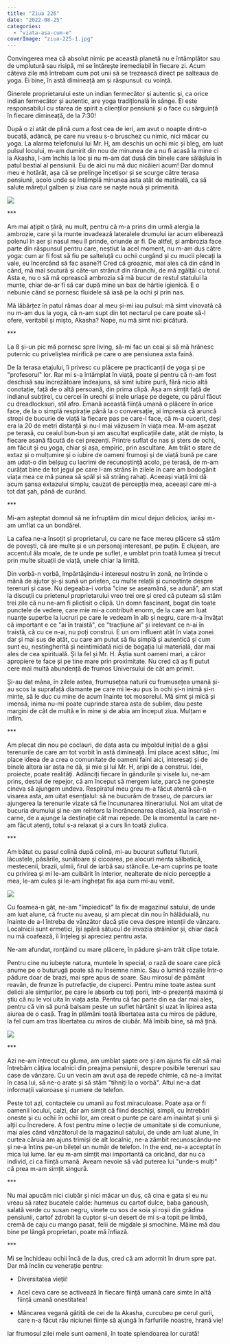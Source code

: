 ```yaml
---
title: "Ziua 226"
date: "2022-08-25"
categories: 
  - "viata-asa-cum-e"
coverImage: "ziua-225-1.jpg"
---
```


Convingerea mea că absolut nimic pe această planetă nu e întâmplător sau de umplutură sau risipă, mi se întărește iremediabil în fiecare zi. Acum câteva zile mă întrebam cum pot unii să se trezească direct pe salteaua de yoga. Ei bine, în astă dimineață am și răspunsul: cu voință. 

Ginerele proprietarului este un indian fermecător și autentic și, ca orice indian fermecător și autentic, are yoga tradițională în sânge. El este responsabilul cu starea de spirit a clienților pensiunii și o face cu sârguință în fiecare dimineață, de la 7:30!

După o zi atât de plină cum a fost cea de ieri, am avut o noapte dintr-o bucată, adâncă, pe care nu vreau s-o bruschez cu nimic, nici măcar cu yoga. La alarma telefonului lui Mr. H, am deschis un ochi mic și bleg, am luat pulsul locului, m-am dumirit din nou de minunea de a nu fi acasă la mine ci la Akasha, l-am închis la loc și nu m-am dat dusă din binele care sălășluia în patul bestial al pensiunii. Eu de aici nu mă duc nicăieri acum! Dar domnul meu e hotărât, așa că se prelinge încetișor și se scurge către terasa pensiunii, acolo unde se întâmplă minunea asta atât de matinală, ca să salute mărețul galben și ziua care se naște nouă și primenită.

![](images/yoga-1024x576.jpeg)

\*\*\*

Am mai ațipit o țâră, nu mult, pentru că m-a prins din urmă alergia la ambrozie, care și la munte invadează lateralele drumului iar acum eliberează polenul în aer și nasul meu îl prinde, oriunde ar fi. De altfel, și ambrozia face parte din răspunsul pentru care, neștiut la acel moment, nu m-am dus către yoga: cum ar fi fost să fiu pe salteluță cu ochii curgând și cu mucii plecați la vale, eu încercând să fac asane?! Cred că groaznic, mai ales că din când în când, mă mai scutură și câte-un strănut din rărunchi, de mă zgâlțâi cu totul. Asta e, nu o să mă oprească ambrozia să mă bucur de restul statului la munte, chiar de-ar fi să car după mine un bax de hârtie igienică. E o nebunie când se pornesc fluidele să iasă pe la ochi și prin nas.

Mă lăbărțez în patul rămas doar al meu și-mi iau pulsul: mă simt vinovată că nu m-am dus la yoga, că n-am supt din tot nectarul pe care poate să-l ofere, veritabil și mișto, Akasha? Nope, nu mă simt nici picătură. 

\*\*\*

La 8 și-un pic mă pornesc spre living, să-mi fac un ceai și să mă hrănesc puternic cu priveliștea mirifică pe care o are pensiunea asta faină.

De la terasa etajului, îi privesc cu plăcere pe practicanții de yoga și pe "profesorul" lor. Rar mi s-a întâmplat în viață, poate și pentru că n-am fost deschisă sau încrezătoare îndeajuns, să simt iubire pură, fără nicio altă conotație, față de o altă persoană, din prima clipă. Așa am simțit față de indianul subțirel, cu cercei în urechi și inele uriașe pe degete, cu părul făcut cu dreadlocksuri, stil afro. Emană această ființă umană o plăcere în orice face, de la o simplă respirație până la o conversație, ai impresia că aruncă stropi de bucurie de viață la fiecare pas pe care-l face, că m-a cucerit, deși era la 20 de metri distanță și nu-l mai văzusem în viața mea. M-am așezat pe terasă, cu ceaiul bun-bun și am ascultat explicațiile date, atât de mișto, la fiecare asană făcută de cei prezenți. Printre suflat de nas și șters de ochi, am făcut și eu yoga, chiar și așa, empiric, prin ascultare. Am trăit o stare de extaz și o mulțumire și o iubire de oameni frumoși și de viață bună pe care am udat-o din belșug cu lacrimi de recunoștință acolo, pe terasă, de m-am curățat bine de tot jegul pe care l-am strâns în zilele în care am bodogănit viața mea ce mă punea să spăl și să strâng rahați. Aceeași viață îmi dă acum șansa extazului simplu, cauzat de percepția mea, aceeași care mi-a tot dat șah, până de curând.  

\*\*\*

Mi-am așteptat domnul să ne înfruptăm din micul dejun delicios, iarăși m-am umflat ca un bondărel. 

La cafea ne-a însoțit și proprietarul, cu care ne face mereu plăcere să stăm de povești, că are multe și e un personaj interesant, pe puțin. E clujean, are accentul ăla moale, de te unde pe suflet, e umblat prin toată lumea și trecut prin multe situații de viață, unele chiar la limită. 

Din vorbă-n vorbă, împărtășindu-i interesul nostru în zonă, ne întinde o mână de ajutor și-și sună un prieten, cu multe relații și cunoștințe despre terenuri și case. Nu degeaba-i vorba "cine se aseamănă, se adună", am stat la discuții cu prietenul proprietarului vreo trei ore și cred că puteam să stăm trei zile că nu ne-am fi plictisit o clipă. Un domn fascinant, bogat din toate punctele de vedere, care mie mi-a contribuit enorm, de la care am luat nuanțe superbe la lucruri pe care le vedeam în alb și negru, care m-a învățat că important e ce "ai în traistă", ce "tracțiune ai" și irelevant ce n-ai în traistă, că cu ce n-ai, nu poți construi. E un om influent atât în viața zonei dar și mai sus de atât, cu care am putut să fiu simplă și autentică și cum sunt eu, nestingherită și neintimidată nici de bogația lui materială, dar mai ales de cea spirituală. Și la fel și Mr. H. Ăștia sunt oameni mari, a căror apropiere te face și pe tine mare prin proximitate. Nu cred că aș fi putut cere mai multă abundență de frumos Universului de cât am primit. 

Și-au dat mâna, în zilele astea, frumusețea naturii cu frumusețea umană și-au scos la suprafață diamante pe care mi le-au pus în ochi și-n inimă și-n minte, să le duc cu mine de acum înainte tot mosorelul. Mă simt și mică și imensă, inima nu-mi poate cuprinde starea asta de sublim, dau peste margini de cât de multă e în mine și de abia am început ziua. Mulțam e infim.

\*\*\*

Am plecat din nou pe coclauri, de data asta cu imboldul inițial de a găsi terenurile de care am tot vorbit în astă dimineață. Îmi place acest sătuc, îmi place ideea de a crea o comunitate de oameni faini aici, interesați și de binele altora iar asta ne dă, și mie și lui Mr. H, aripi de a construi. Idei, proiecte, poate realități. Adânciți fiecare în gândurile și visele lui, ne-am prins, destul de repejor, că am început să mergem iute, parcă ne gonește cineva să ajungem undeva. Respiratul meu greu m-a făcut atentă că-n visarea asta, am uitat esențialul: să ne bucurăm de traseu, de parcurs iar ajungerea la terenurile vizate să fie încununarea itinerariului. Noi am uitat de bucuria drumului și ne-am reîntors la încrâncenarea clasică, aia înscrisă-n carne, de a ajunge la destinație cât mai repede. De la momentul la care ne-am făcut atenți, totul s-a relaxat și a curs lin toată ziulica. 

\*\*\*

Am bătut cu pasul colină după colină, mi-au bucurat sufletul fluturii, lăcustele, păsările, sunătoare și cicoarea, pe alocuri menta sălbatică, mestecenii, brazii, ulmii, firul de iarbă sau stâncile. Le-am cuprins pe toate cu privirea și mi le-am cuibărit în interior, nealterate de nicio percepție a mea, le-am cules și le-am înghețat fix așa cum mi-au venit. 

![](images/view-2-1024x576.jpeg)

Cu foamea-n gât, ne-am "împiedicat" la fix de magazinul satului, de unde am luat alune, că fructe nu aveau, și am plecat din nou în hălăduială, nu înainte de a-l întreba de vânzător dacă știe ceva despre intenții de vânzare. Localnicii sunt ermetici, își apără sătucul de invazia străinilor și, chiar dacă nu mă coafează, îi înțeleg și apreciez pentru asta. 

Ne-am afundat, ronțăind cu mare plăcere, în pădure și-am trăit clipe totale.

Pentru cine nu iubește natura, muntele în special, o rază de soare care pică anume pe o buturugă poate să nu însemne nimic. Sau o lumină rozalie într-o pădure doar de brazi, mai spre apus de soare. Sau mirosul de pământ reavăn, de frunze în putrefacție, de ciuperci. Pentru mine toate astea sunt delicii ale simțurilor, pe care le absorb cu toți porii, într-o prezență maximă și știu că nu le voi uita în viața asta. Pentru că fac parte din ea dar mai ales, pentru că vin să pună balsam peste un suflet hărtănit și uzat în lipirea asta aiurea de o casă. Trag în plămâni toată libertatea asta cu miros de pădure, la fel cum am tras libertatea cu miros de ciubăr. Mă îmbib bine, să mă țină.

![](images/padure.jpeg)

\*\*\*

Azi ne-am întrecut cu gluma, am umblat șapte ore și am ajuns fix cât să mai întrebăm câțiva localnici din preajma pensiunii, despre posibile terenuri sau case de vânzare. Cu un vecin am avut așa de repede chimie, că ne-a invitat în casa lui, să ne-o arate și să stăm "tihniți la o vorbă". Altul ne-a dat informații valoroase și numere de telefon. 

Peste tot azi, contactele cu umanii au fost miraculoase. Poate așa or fi oamenii locului, calzi, dar am simțit că fiind deschiși, simpli, cu întrebări oneste și cu ochii în ochii lor, am creat o punte pe care am inaintat și unii și alții cu încredere. A fost pentru mine o lecție de umanitate și de comuniune, mai ales când vânzătorul de la magazinul satului, de unde am luat alune, în curtea căruia am ajuns trimiși de alt localnic, ne-a zâmbit recunoscându-ne și ne-a întins pe-un bilețel un număr de telefon. In the end, ne-a acceptat în mica lui lume. Iar eu m-am simțit mai importantă ca oricând, dar nu ca individ, ci ca ființă umană. Aveam nevoie să văd puterea lui "unde-s mulți" că prea m-am simțit singură.

\*\*\*

Nu mai apucăm nici ciubăr și nici măcar un duș, că cina e gata și eu nu vreau să ratez bucatele calde: hummus cu cartof dulce, baba ganoush, salată verde cu susan negru, vinete cu sos de soia și roșii din grădina pensiunii, cartof zdrobit la cuptor și-un desert de mi s-a topit pe limbă, cremă de caju cu mango pasat, felii de migdale și smochine. Mâine mă dau bine pe lângă proprietari, poate mă înfiază. 

\*\*\*

Mi se închideau ochii încă de la duș, cred că am adormit în drum spre pat. Dar mă înclin cu venerație pentru:

- Diversitatea vieții!

- Acel ceva care se activează în fiecare ființă umană care simte în altă ființă umană onestitatea!

- Mâncarea vegană gătită de cei de la Akasha, curcubeu pe cerul gurii, care n-a făcut rău niciunei ființe să ajungă în farfuriile noastre, hrană vie!

Iar frumosul zilei mele sunt oamenii, în toate splendoarea lor curată!
